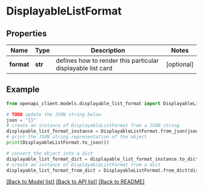 # DisplayableListFormat


## Properties

Name | Type | Description | Notes
------------ | ------------- | ------------- | -------------
**format** | **str** | defines how to render this particular displayable list card | [optional] 

## Example

```python
from openapi_client.models.displayable_list_format import DisplayableListFormat

# TODO update the JSON string below
json = "{}"
# create an instance of DisplayableListFormat from a JSON string
displayable_list_format_instance = DisplayableListFormat.from_json(json)
# print the JSON string representation of the object
print(DisplayableListFormat.to_json())

# convert the object into a dict
displayable_list_format_dict = displayable_list_format_instance.to_dict()
# create an instance of DisplayableListFormat from a dict
displayable_list_format_from_dict = DisplayableListFormat.from_dict(displayable_list_format_dict)
```
[[Back to Model list]](../README.md#documentation-for-models) [[Back to API list]](../README.md#documentation-for-api-endpoints) [[Back to README]](../README.md)


